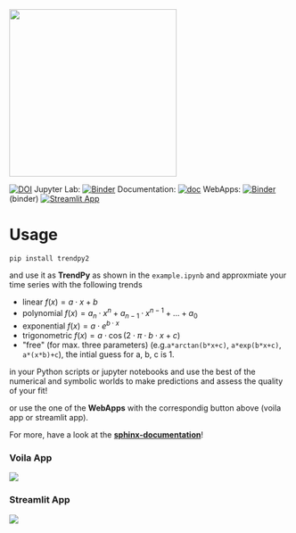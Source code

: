 <img src="figures/gallery_logo.PNG"  height="300"  />

[![DOI](https://zenodo.org/badge/DOI/10.5281/zenodo.7009281.svg)](https://doi.org/10.5281/zenodo.7009281) Jupyter Lab:   [![Binder](https://mybinder.org/badge_logo.svg)](https://mybinder.org/v2/gh/zolabar/trendPy/HEAD) Documentation: [![doc](https://img.shields.io/badge/Made%20with-Sphinx-1f425f.svg)](https://zolabar.github.io/trendPy/) WebApps: [![Binder](https://mybinder.org/badge_logo.svg)](https://mybinder.org/v2/gh/zolabar/trendPy/experimental?urlpath=voila%2Frender%2F/trendpy_webapp.ipynb) (binder) [![Streamlit App](https://static.streamlit.io/badges/streamlit_badge_black_white.svg)](https://zolabar-trendpy-trendpy2-app-kfqshb.streamlit.app/)

# Usage

```pip install trendpy2``` 

and use it as **TrendPy** as shown in the ```example.ipynb``` and approxmiate your time series with the following trends

* linear $f(x)=a\cdot x+b$
* polynomial $f(x)=a_n\cdot x^n+a_{n-1}\cdot x^{n-1}+...+a_0$
* exponential $f(x)=a\cdot e^{b\cdot x}$
* trigonometric $f(x)=a\cdot \cos(2\cdot \pi\cdot b\cdot x+c)$
* "free" (for max. three parameters) (e.g.```a*arctan(b*x+c)```, ```a*exp(b*x+c)```, ```a*(x*b)+c```), the intial guess for a, b, c is 1.

in your Python scripts or jupyter notebooks and use the best of the numerical and symbolic worlds to make predictions and assess the quality of your fit!

or use the one of the **WebApps** with the correspondig button above (voila app or streamlit app).

For more, have a look at the [**sphinx-documentation**](https://zolabar.github.io/trendPy/)!

### Voila App

<img src="figures/screenshot3.PNG"  />

### Streamlit App

<img src="figures/streamlit_app.png"  />

